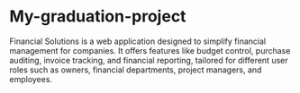# My-graduation-project
Financial Solutions is a web application designed to simplify financial management for companies. It offers features like budget control, purchase auditing, invoice tracking, and financial reporting, tailored for different user roles such as owners, financial departments, project managers, and employees.
